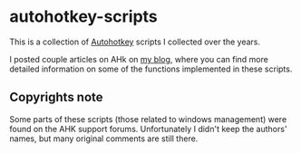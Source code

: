 autohotkey-scripts
==================

This is a collection of [Autohotkey](http://autohotkey.com) scripts I collected over the years.

I posted couple articles on AHk on [my blog](http://justafewlines.com/tag/autohotkey/), where you can find more detailed information on some of the functions implemented in these scripts.


Copyrights note
---------------

Some parts of these scripts (those related to windows management) were found on the AHK support forums. Unfortunately I didn't keep the authors' names, but many original comments are still there.
